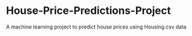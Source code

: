 # House-Price-Predictions-Project
A machine learning project to predict house prices using Housing.csv data
